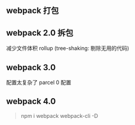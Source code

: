 ## webpack 打包
## webpack 2.0 拆包
减少文件体积
rollup (tree-shaking: 剔除无用的代码)
## webpack 3.0
配置太复杂了
parcel 0 配置

## webpack 4.0

> npm i webpack webpack-cli -D